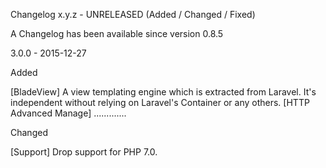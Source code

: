 

Changelog
x.y.z - UNRELEASED (Added / Changed / Fixed)

A Changelog has been available since version 0.8.5

3.0.0 - 2015-12-27

Added

[BladeView] A view templating engine which is extracted from Laravel. It's independent without relying on Laravel's Container or any others.
[HTTP Advanced Manage] .............

Changed

[Support] Drop support for PHP 7.0.